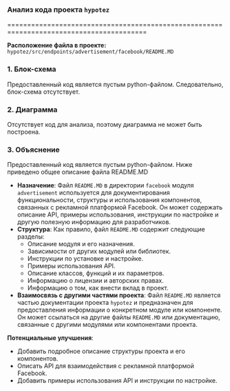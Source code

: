 ### **Анализ кода проекта `hypotez`**

=========================================================================================

**Расположение файла в проекте:** `hypotez/src/endpoints/advertisement/facebook/README.MD`

### **1. Блок-схема**

Предоставленный код является пустым python-файлом. Следовательно, блок-схема отсутствует.

### **2. Диаграмма**

Отсутствует код для анализа, поэтому диаграмма не может быть построена.

### **3. Объяснение**

Предоставленный код является пустым python-файлом. Ниже приведено общее описание файла README.MD

- **Назначение**: Файл `README.MD` в директории `facebook` модуля `advertisement` используется для документирования функциональности, структуры и использования компонентов, связанных с рекламной платформой Facebook. Он может содержать описание API, примеры использования, инструкции по настройке и другую полезную информацию для разработчиков.
- **Структура**: Как правило, файл `README.MD` содержит следующие разделы:
    - Описание модуля и его назначения.
    - Зависимости от других модулей или библиотек.
    - Инструкции по установке и настройке.
    - Примеры использования API.
    - Описание классов, функций и их параметров.
    - Информацию о лицензии и авторских правах.
    - Информацию о том, как внести вклад в проект.
- **Взаимосвязь с другими частями проекта**: Файл `README.MD` является частью документации проекта `hypotez` и предназначен для предоставления информации о конкретном модуле или компоненте. Он может ссылаться на другие файлы `README.MD` или документацию, связанные с другими модулями или компонентами проекта.

**Потенциальные улучшения**:
- Добавить подробное описание структуры проекта и его компонентов.
- Описать API для взаимодействия с рекламной платформой Facebook.
- Добавить примеры использования API и инструкции по настройке.